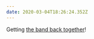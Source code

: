 ```yaml
---
date: 2020-03-04T18:26:24.352Z
---
```

Getting [the band back together](https://multipack.co.uk/london/)!
